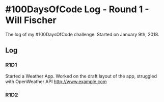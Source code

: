 # #100DaysOfCode Log - Round 1 - Will Fischer

The log of my #100DaysOfCode challenge. Started on January 9th, 2018.

## Log

### R1D1 
Started a Weather App. Worked on the draft layout of the app, struggled with OpenWeather API http://www.example.com

### R1D2
